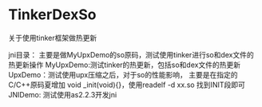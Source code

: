 # TinkerDexSo
关于使用tinker框架做热更新

jni目录：
主要是做MyUpxDemo的so原码，测试使用tinker进行so和dex文件的热更新操作
MyUpxDemo:测试tinker的热更新，包括so和dex文件的热更新
UpxDemo：测试使用upx压缩之后，对于so的性能影响，
主要是在指定的C/C++原码夏增加 void _init(void){}，使用readelf -d xx.so 找到INIT段即可
JNIDemo:
测试使用as2.2.3开发jni
